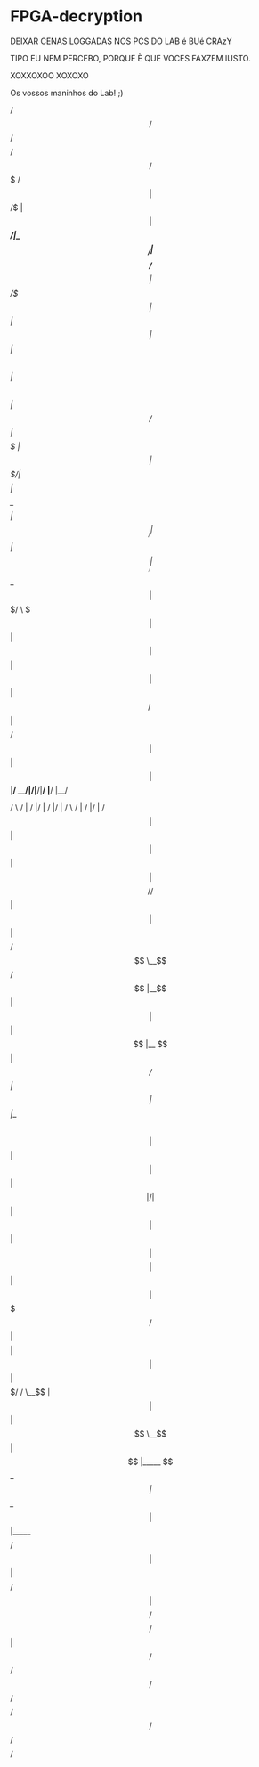 # FPGA-decryption
DEIXAR CENAS LOGGADAS NOS PCS DO LAB é BUé CRAzY

TIPO EU NEM PERCEBO, PORQUE È QUE VOCES FAXZEM IUSTO.


XOXXOXOO XOXOXO

Os vossos maninhos do Lab!
;)

 /$$      /$$ /$$$$$$$$ /$$$$$$ /$$$$$$$   /$$$$$$ 
| $$  /$ | $$| $$_____/|_  $$_/| $$__  $$ /$$__  $$
| $$ /$$$| $$| $$        | $$  | $$  \ $$| $$  \ $$
| $$/$$ $$ $$| $$$$$     | $$  | $$$$$$$/| $$$$$$$$
| $$$$_  $$$$| $$__/     | $$  | $$____/ | $$__  $$
| $$$/ \  $$$| $$        | $$  | $$      | $$  | $$
| $$/   \  $$| $$$$$$$$ /$$$$$$| $$      | $$  | $$
|__/     \__/|________/|______/|__/      |__/  |__/

 /      \ /  |  /  |/  |  /  |/        | /      \ /  |  /  |/        |
/$$$$$$  |$$ |  $$ |$$ |  $$ |$$$$$$$$/ /$$$$$$  |$$ |  $$ |$$$$$$$$/ 
$$ \__$$/ $$ |__$$ |$$ |  $$ |$$ |__    $$ | _$$/ $$ |  $$ |$$ |__    
$$      \ $$    $$ |$$ |  $$ |$$    |   $$ |/    |$$ |  $$ |$$    |   
 $$$$$$  |$$$$$$$$ |$$ |  $$ |$$$$$/    $$ |$$$$ |$$ |  $$ |$$$$$/    
/  \__$$ |$$ |  $$ |$$ \__$$ |$$ |_____ $$ \__$$ |$$ \__$$ |$$ |_____ 
$$    $$/ $$ |  $$ |$$    $$/ $$       |$$    $$/ $$    $$/ $$       |
 $$$$$$/  $$/   $$/  $$$$$$/  $$$$$$$$/  $$$$$$/   $$$$$$/  $$$$$$$$/ 
